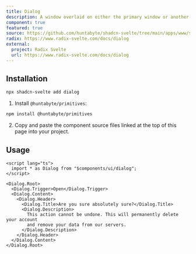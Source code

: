 ```yaml
---
title: Dialog
description: A window overlaid on either the primary window or another dialog window, rendering the content underneath inert.
component: true
featured: true
source: https://github.com/huntabyte/shadcn-svelte/tree/main/apps/www/src/lib/components/ui/dialog
radix: https://www.radix-svelte.com/docs/dialog
external:
  project: Radix Svelte
  url: https://www.radix-svelte.com/docs/dialog
---
```


<script>
  import { ComponentPreview, ManualInstall } from '$lib/components/docs';
</script>

<ComponentPreview name="dialog-demo" />

## Installation

```bash
npx shadcn-svelte add dialog
```

<ManualInstall>

1. Install `@huntabyte/primitives`:

```bash
npm install @huntabyte/primitives
```

2. Copy and paste the component source files linked at the top of this page into your project.

</ManualInstall>

## Usage

```svelte
<script lang="ts">
  import * as Dialog from "$components/ui/dialog";
</script>

<Dialog.Root>
  <Dialog.Trigger>Open</Dialog.Trigger>
  <Dialog.Content>
    <Dialog.Header>
      <Dialog.Title>Are you sure absolutely sure?</Dialog.Title>
      <Dialog.Description>
        This action cannot be undone. This will permanently delete your account
        and remove your data from our servers.
      </Dialog.Description>
    </Dialog.Header>
  </Dialog.Content>
</Dialog.Root>
```
